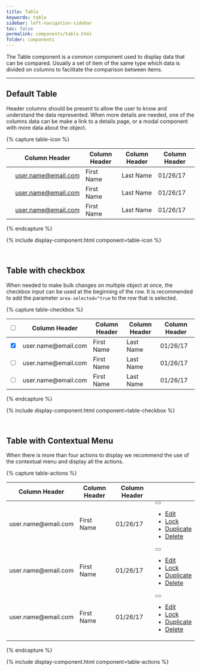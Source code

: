 ```yaml
---
title: Table
keywords: table
sidebar: left-navigation-sidebar
toc: false
permalink: components/table.html
folder: components
---
```


The Table component is a common component used to display data that can be compared. Usually a set of item of the same type which data is divided on columns to facilitate the comparison between items.

<hr />

## Default Table

Header columns should be present to allow the user to know and understand the data represented. When more details are needed, one of the columns data can be make a link to a details page, or a modal component with more data about the object.

{% capture table-icon %}
<table class="fd-table">
    <thead>
        <tr>
            <th></th>
            <th>Column Header</th>
            <th>Column Header</th>
            <th>Column Header</th>
            <th>Column Header</th>
        </tr>
    </thead>
    <tbody>
        <tr>
            <td><span class=" fd-image--s fd-image--circle" aria-label="Image label" style="background-image: url(http://api.adorable.io/avatars/50/rodney.artichoke@hybris.com.png);"></span></td>
            <td><a href="#" class="fd-has-font-weight-semi">user.name@email.com</a></td>
            <td>First Name</td>
            <td>Last Name</td>
            <td>01/26/17</td>
        </tr>
        <tr>
            <td><span class=" fd-image--s fd-image--circle" aria-label="Image label" style="background-image: url(http://api.adorable.io/avatars/50/rodney.artichoke@hybris.com.png);"></span></td>
            <td><a href="#" class="fd-has-font-weight-semi">user.name@email.com</a></td>
            <td>First Name</td>
            <td>Last Name</td>
            <td>01/26/17</td>
        </tr>
        <tr>
            <td><span class=" fd-image--s fd-image--circle" aria-label="Image label" style="background-image: url(http://api.adorable.io/avatars/50/rodney.artichoke@hybris.com.png);"></span></td>
            <td><a href="#" class="fd-has-font-weight-semi">user.name@email.com</a></td>
            <td>First Name</td>
            <td>Last Name</td>
            <td>01/26/17</td>
        </tr>
    </tbody>
</table>
{% endcapture %}

{% include display-component.html component=table-icon %}

<br />

## Table with checkbox

When needed to make bulk changes on multiple object at once, the checkbox input can be used at the beginning of the row. It is recommended to add the parameter `area-selected="true` to the row that is selected.

{% capture table-checkbox %}
<table class="fd-table">
    <thead>
        <tr>
            <th><input type="checkbox"></th>
            <th>Column Header</th>
            <th>Column Header</th>
            <th>Column Header</th>
            <th>Column Header</th>
        </tr>
    </thead>
    <tbody>
        <tr aria-selected="true">
            <td><input type="checkbox" checked></td>
            <td><a class="fd-has-font-weight-semi">user.name@email.com</a></td>
            <td>First Name</td>
            <td>Last Name</td>
            <td>01/26/17</td>
        </tr>
        <tr>
            <td><input type="checkbox"></td>
            <td><a class="fd-has-font-weight-semi">user.name@email.com</a></td>
            <td>First Name</td>
            <td>Last Name</td>
            <td>01/26/17</td>
        </tr>
        <tr>
            <td><input type="checkbox"></td>
            <td><a class="fd-has-font-weight-semi">user.name@email.com</a></td>
            <td>First Name</td>
            <td>Last Name</td>
            <td>01/26/17</td>
        </tr>
    </tbody>
</table>
{% endcapture %}

{% include display-component.html component=table-checkbox %}

<br />

## Table with Contextual Menu

When there is more than four actions to display we recommend the use of the contextual menu and display all the actions.

{% capture table-actions %}
<table class="fd-table">
    <thead>
        <tr>
            <th>Column Header</th>
            <th>Column Header</th>
            <th>Column Header</th>
            <th></th>
        </tr>
    </thead>
    <tbody>
        <tr>
            <td><a class="fd-has-font-weight-semi">user.name@email.com</a></td>
            <td>First Name</td>
            <td>01/26/17</td>
            <td>
                <button class="fd-button--secondary sap-icon--vertical-grip" aria-label="More" aria-expanded="false" aria-controls="WQIDD179" aria-haspopup="true"></button>
                <ul class="fd-dropdown__menu fd-contextual-menu" aria-hidden="true" id="WQIDD179">
                    <li><a href="#" class="fd-dropdown__item">Edit</a></li>
                    <li><a href="#" class="fd-dropdown__item">Lock</a></li>
                    <li><a href="#" class="fd-dropdown__item">Duplicate</a></li>
                    <li><a href="#" class="fd-dropdown__item">Delete</a></li>
                </ul>
            </td>
        </tr>
        <tr>
            <td><a class="fd-has-font-weight-semi">user.name@email.com</a></td>
            <td>First Name</td>
            <td>01/26/17</td>
            <td>
                <button class="fd-button--secondary sap-icon--vertical-grip" aria-label="More" aria-expanded="false" aria-controls="WQIDD179-2" aria-haspopup="true"></button>
                <ul class="fd-dropdown__menu fd-contextual-menu" aria-hidden="true" id="WQIDD179-2">
                    <li><a href="#" class="fd-dropdown__item">Edit</a></li>
                    <li><a href="#" class="fd-dropdown__item">Lock</a></li>
                    <li><a href="#" class="fd-dropdown__item">Duplicate</a></li>
                    <li><a href="#" class="fd-dropdown__item">Delete</a></li>
                </ul>
            </td>
        </tr>
        <tr>
            <td><a class="fd-has-font-weight-semi">user.name@email.com</a></td>
            <td>First Name</td>
            <td>01/26/17</td>
            <td>
                <button class="fd-button--secondary sap-icon--vertical-grip" aria-label="More" aria-expanded="false" aria-controls="WQIDD179-3" aria-haspopup="true"></button>
                <ul class="fd-dropdown__menu fd-contextual-menu" aria-hidden="true" id="WQIDD179-3">
                    <li><a href="#" class="fd-dropdown__item">Edit</a></li>
                    <li><a href="#" class="fd-dropdown__item">Lock</a></li>
                    <li><a href="#" class="fd-dropdown__item">Duplicate</a></li>
                    <li><a href="#" class="fd-dropdown__item">Delete</a></li>
                </ul>
            </td>
        </tr>
    </tbody>
</table>
{% endcapture %}

{% include display-component.html component=table-actions %}
